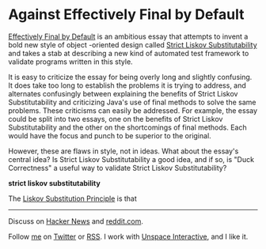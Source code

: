 Against Effectively Final by Default
===

[Effectively Final by Default][final] is an ambitious essay that attempts to invent a bold new style of object -oriented design called [Strict Liskov Substitutability][liskov] and takes a stab at describing a new kind of automated test framework to validate programs written in this style.

It is easy to criticize the essay for being overly long and slightly confusing. It does take too long to establish the problems it is trying to address, and alternates confusingly between explaining the benefits of Strict Liskov Substitutability and criticizing Java's use of final methods to solve the same problems. These criticisms can easily be addressed. For example, the essay could be split into two essays, one on the benefits of Strict Liskov Substitutability and the other on the shortcomings of final methods. Each would have the focus and punch to be superior to the original.

However, these are flaws in style, not in ideas. What about the essay's central idea? Is Strict Liskov Substitutability a good idea, and if so, is "Duck Correctness" a useful way to validate Strict Liskov Substitutability?

**strict liskov substitutability**

The [Liskov Substitution Principle][sub] is that

----

Discuss on [Hacker News][hn] and [reddit.com][reddit].
  
Follow [me](http://reginald.braythwayt.com) on [Twitter](http://twitter.com/raganwald) or [RSS](http://feeds.feedburner.com/raganwald "raganwald's rss feed"). I work with [Unspace Interactive](http://unspace.ca), and I like it.

[p2p]: http://www.yes-minister.com/ypmseas2b.htm
[raf]: http://weblog.raganwald.com/2006/05/ready-aim-final.html
[leaks]: http://steve-yegge.blogspot.com/2010/07/wikileaks-to-leak-5000-open-source-java.html
[clothes]: http://scifac.ru.ac.za/cspt/hoare.htm
[template]: http://en.wikipedia.org/wiki/Template_method_pattern "Template method pattern - Wikipedia, the free encyclopedia"
[liskov]: http://weblog.raganwald.com/2008/04/is-strictly-equivalent-to.html "IS-STRICTLY-EQUIVALENT-TO-A"
[inference]: http://en.wikipedia.org/wiki/Type_inference "Type inference - Wikipedia, the free encyclopedia"
[elharo]: http://www.elharo.com/ "Elliotte Rusty Harold"
[hn]: http://news.ycombinator.com/item?id=1592556
[reddit]: http://www.reddit.com/r/programming/comments/czlll/final_by_default/
[final]: http://github.com/raganwald/homoiconic/blob/master/2010/08/final.md#readme
[sub]: http://en.wikipedia.org/wiki/Liskov_substitution_principle